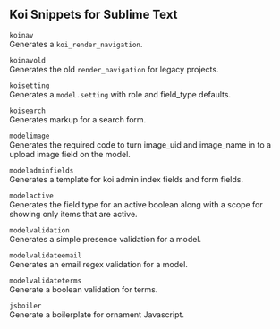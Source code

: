 ## Koi Snippets for Sublime Text

`koinav`  
Generates a `koi_render_navigation`.  

`koinavold`  
Generates the old `render_navigation` for legacy projects.  

`koisetting`  
Generates a `model.setting` with role and field_type defaults.  

`koisearch`  
Generates markup for a search form.  

`modelimage`  
Generates the required code to turn image_uid and image_name in to a upload image field on the model.  

`modeladminfields`  
Generates a template for koi admin index fields and form fields.  

`modelactive`  
Generates the field type for an active boolean along with a scope for showing only items that are active.  

`modelvalidation`  
Generates a simple presence validation for a model.  

`modelvalidateemail`  
Generates an email regex validation for a model.  

`modelvalidateterms`  
Generate a boolean validation for terms.  

`jsboiler`  
Generate a boilerplate for ornament Javascript. 